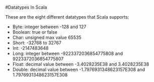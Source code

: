 #Datatypes In Scala

These are the eight different datatypes that Scala supports:

- Byte: integer between -128 and 127
- Boolean: true or false
- Char: unsigned max value 65535
- Short: -32768 to 32767
- Int: -2147483648
- Long: integer between -9223372036854775808 and 9223372036854775807
- Float: decimal value between -3.4028235E38 and 3.4028235E38
- Double: decimal value between -1.7976931348623157E308 and 1.7976931348623157E308


